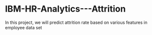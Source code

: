 # IBM-HR-Analytics---Attrition
In this project, we will predict attrition rate based on various features in employee data set
